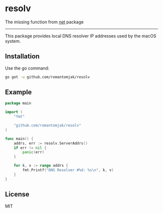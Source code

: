 # resolv

The missing function from [net](https://golang.org/pkg/net/) package

---

This package provides local DNS resolver IP addresses used by the macOS system.

## Installation

Use the go command:

```sh
go get -u github.com/romantomjak/resolv
```

## Example

```go
package main

import (
	"fmt"

	"github.com/romantomjak/resolv"
)

func main() {
	addrs, err := resolv.ServerAddrs()
	if err != nil {
		panic(err)
	}

	for k, v := range addrs {
		fmt.Printf("DNS Resolver #%d: %s\n", k, v)
	}
}
```

## License

MIT
